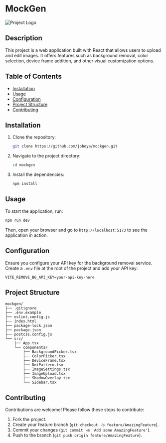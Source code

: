 # MockGen

![Project Logo](./assets/mockgen.png)

## Description

This project is a web application built with React that allows users to upload and edit images. It offers features such as background removal, color selection, device frame addition, and other visual customization options.

## Table of Contents

- [Installation](#installation)
- [Usage](#usage)
- [Configuration](#configuration)
- [Project Structure](#project-structure)
- [Contributing](#contributing)

## Installation

1. Clone the repository:

   ```bash
   git clone https://github.com/joboya/mockgen.git
   ```

2. Navigate to the project directory:

   ```bash
   cd mockgen
   ```

3. Install the dependencies:

   ```bash
   npm install
   ```

## Usage

To start the application, run:

```bash
npm run dev
```

Then, open your browser and go to `http://localhost:5173` to see the application in action.

## Configuration

Ensure you configure your API key for the background removal service. Create a `.env` file at the root of the project and add your API key:

```
VITE_REMOVE_BG_API_KEY=your-api-key-here
```

## Project Structure

```
mockgen/
├── .gitignore
├── .env.example
├── eslint.config.js
├── index.html
├── package-lock.json
├── package.json
├── postcss.config.js
└── src/
    ├── App.tsx
    └── components/
        ├── BackgroundPicker.tsx
        ├── ColorPicker.tsx
        ├── DeviceFrame.tsx
        ├── DotPattern.tsx
        ├── ImageSettings.tsx
        ├── ImageUpload.tsx
        ├── ShadowOverlay.tsx
        └── Sidebar.tsx
```

## Contributing

Contributions are welcome! Please follow these steps to contribute:

1. Fork the project.
2. Create your feature branch (`git checkout -b feature/AmazingFeature`).
3. Commit your changes (`git commit -m 'Add some AmazingFeature'`).
4. Push to the branch (`git push origin feature/AmazingFeature`).
